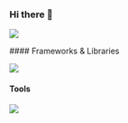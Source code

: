 ### Hi there 👋

<!--
**kmuzaini/kmuzaini** is a ✨ _special_ ✨ repository because its `README.md` (this file) appears on your GitHub profile.

Here are some ideas to get you started:

### Languages and Tools
#### Languages
<p align="left">
<img src="https://img.shields.io/badge/python-3776AB?&style=for-the-badge&logo=python&logoColor=white"/>
  !-- Add more languages here -->
  </p>

<p align="left">
  <img src="https://img.shields.io/badge/python-3776AB?&style=for-the-badge&logo=python&logoColor=white"/>
  <!-- Add more frameworks & libraries here -->
</p>
#### Frameworks & Libraries
<p align="left">
  <img src="https://img.shields.io/badge/pandas-150458?style=for-the-badge&logo=pandas&logoColor=white"/>
  <!-- Add more frameworks & libraries here -->
</p>

#### Tools
<p align="left">
  <img src="https://img.shields.io/badge/docker-2496ED?&style=for-the-badge&logo=docker&logoColor=white"/>
  <!-- Add more tools here -->
</p>
